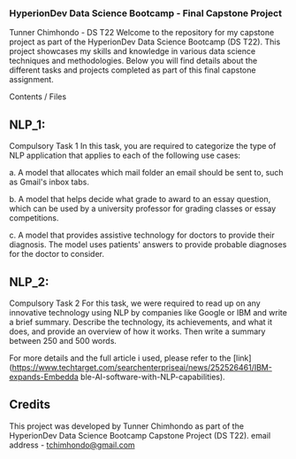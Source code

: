 ### HyperionDev Data Science Bootcamp - Final Capstone Project
Tunner Chimhondo - DS T22
Welcome to the repository for my capstone project as part of the HyperionDev Data Science Bootcamp (DS T22). This project showcases my skills and knowledge in various data science techniques and methodologies. Below you will find details about the different tasks and projects completed as part of this final capstone assignment.

Contents / Files
## NLP_1: 
Compulsory Task 1
In this task, you are required to categorize the type of NLP application that applies to each of the following use cases:

a. A model that allocates which mail folder an email should be sent to, such as Gmail's inbox tabs.

b. A model that helps decide what grade to award to an essay question, which can be used by a university professor for grading classes or essay competitions.

c. A model that provides assistive technology for doctors to provide their diagnosis. The model uses patients' answers to provide probable diagnoses for the doctor to consider.

## NLP_2: 
Compulsory Task 2
For this task, we were required to read up on any innovative technology using NLP by companies like Google or IBM and write a brief summary. Describe the technology, its achievements, and what it does, and provide an overview of how it works. Then write a summary between 250 and 500 words.

For more details and the full article i used, please refer to the [link](https://www.techtarget.com/searchenterpriseai/news/252526461/IBM-expands-Embedda ble-AI-software-with-NLP-capabilities).

## Credits
This project was developed by Tunner Chimhondo as part of the HyperionDev Data Science Bootcamp Capstone Project (DS T22).
email address - tchimhondo@gmail.com

